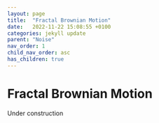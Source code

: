 ```yaml
---
layout: page
title:  "Fractal Brownian Motion"
date:   2022-11-22 15:08:55 +0100
categories: jekyll update
parent: "Noise"
nav_order: 1
child_nav_order: asc
has_children: true
---
```


# Fractal Brownian Motion

<script type="text/javascript" src="https://rawgit.com/patriciogonzalezvivo/glslCanvas/master/dist/GlslCanvas.js"></script>

<div style="text-align:center" >
<canvas class="glslCanvas" data-fragment-url="fbm_warp.frag" width="500" height="500"></canvas>
</div>

Under construction